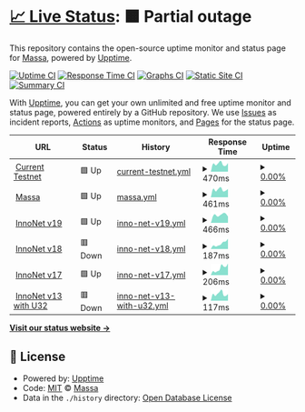 # [📈 Live Status](https://massalabs.github.io/website-status): <!--live status--> **🟧 Partial outage**

This repository contains the open-source uptime monitor and status page for [Massa](https://massa.net/), powered by [Upptime](https://github.com/upptime/upptime).

[![Uptime CI](https://github.com/massalabs/website-status/workflows/Uptime%20CI/badge.svg)](https://github.com/massalabs/website-status/actions?query=workflow%3A%22Uptime+CI%22)
[![Response Time CI](https://github.com/massalabs/website-status/workflows/Response%20Time%20CI/badge.svg)](https://github.com/massalabs/website-status/actions?query=workflow%3A%22Response+Time+CI%22)
[![Graphs CI](https://github.com/massalabs/website-status/workflows/Graphs%20CI/badge.svg)](https://github.com/massalabs/website-status/actions?query=workflow%3A%22Graphs+CI%22)
[![Static Site CI](https://github.com/massalabs/website-status/workflows/Static%20Site%20CI/badge.svg)](https://github.com/massalabs/website-status/actions?query=workflow%3A%22Static+Site+CI%22)
[![Summary CI](https://github.com/massalabs/website-status/workflows/Summary%20CI/badge.svg)](https://github.com/massalabs/website-status/actions?query=workflow%3A%22Summary+CI%22)

With [Upptime](https://upptime.js.org), you can get your own unlimited and free uptime monitor and status page, powered entirely by a GitHub repository. We use [Issues](https://github.com/massalabs/website-status/issues) as incident reports, [Actions](https://github.com/massalabs/website-status/actions) as uptime monitors, and [Pages](https://massalabs.github.io/website-status) for the status page.

<!--start: status pages-->
<!-- This summary is generated by Upptime (https://github.com/upptime/upptime) -->
<!-- Do not edit this manually, your changes will be overwritten -->
<!-- prettier-ignore -->
| URL | Status | History | Response Time | Uptime |
| --- | ------ | ------- | ------------- | ------ |
| <img alt="" src="https://favicons.githubusercontent.com/test.massa.net" height="13"> [Current Testnet](https://test.massa.net/api/v2) | 🟩 Up | [current-testnet.yml](https://github.com/massalabs/website-status/commits/HEAD/history/current-testnet.yml) | <details><summary><img alt="Response time graph" src="./graphs/current-testnet/response-time-week.png" height="20"> 470ms</summary><br><a href="https://massalabs.github.io/website-status/history/current-testnet"><img alt="Response time 506" src="https://img.shields.io/endpoint?url=https%3A%2F%2Fraw.githubusercontent.com%2Fmassalabs%2Fwebsite-status%2FHEAD%2Fapi%2Fcurrent-testnet%2Fresponse-time.json"></a><br><a href="https://massalabs.github.io/website-status/history/current-testnet"><img alt="24-hour response time 512" src="https://img.shields.io/endpoint?url=https%3A%2F%2Fraw.githubusercontent.com%2Fmassalabs%2Fwebsite-status%2FHEAD%2Fapi%2Fcurrent-testnet%2Fresponse-time-day.json"></a><br><a href="https://massalabs.github.io/website-status/history/current-testnet"><img alt="7-day response time 470" src="https://img.shields.io/endpoint?url=https%3A%2F%2Fraw.githubusercontent.com%2Fmassalabs%2Fwebsite-status%2FHEAD%2Fapi%2Fcurrent-testnet%2Fresponse-time-week.json"></a><br><a href="https://massalabs.github.io/website-status/history/current-testnet"><img alt="30-day response time 523" src="https://img.shields.io/endpoint?url=https%3A%2F%2Fraw.githubusercontent.com%2Fmassalabs%2Fwebsite-status%2FHEAD%2Fapi%2Fcurrent-testnet%2Fresponse-time-month.json"></a><br><a href="https://massalabs.github.io/website-status/history/current-testnet"><img alt="1-year response time 506" src="https://img.shields.io/endpoint?url=https%3A%2F%2Fraw.githubusercontent.com%2Fmassalabs%2Fwebsite-status%2FHEAD%2Fapi%2Fcurrent-testnet%2Fresponse-time-year.json"></a></details> | <details><summary><a href="https://massalabs.github.io/website-status/history/current-testnet">0.00%</a></summary><a href="https://massalabs.github.io/website-status/history/current-testnet"><img alt="All-time uptime 6.13%" src="https://img.shields.io/endpoint?url=https%3A%2F%2Fraw.githubusercontent.com%2Fmassalabs%2Fwebsite-status%2FHEAD%2Fapi%2Fcurrent-testnet%2Fuptime.json"></a><br><a href="https://massalabs.github.io/website-status/history/current-testnet"><img alt="24-hour uptime 0.00%" src="https://img.shields.io/endpoint?url=https%3A%2F%2Fraw.githubusercontent.com%2Fmassalabs%2Fwebsite-status%2FHEAD%2Fapi%2Fcurrent-testnet%2Fuptime-day.json"></a><br><a href="https://massalabs.github.io/website-status/history/current-testnet"><img alt="7-day uptime 0.00%" src="https://img.shields.io/endpoint?url=https%3A%2F%2Fraw.githubusercontent.com%2Fmassalabs%2Fwebsite-status%2FHEAD%2Fapi%2Fcurrent-testnet%2Fuptime-week.json"></a><br><a href="https://massalabs.github.io/website-status/history/current-testnet"><img alt="30-day uptime 0.00%" src="https://img.shields.io/endpoint?url=https%3A%2F%2Fraw.githubusercontent.com%2Fmassalabs%2Fwebsite-status%2FHEAD%2Fapi%2Fcurrent-testnet%2Fuptime-month.json"></a><br><a href="https://massalabs.github.io/website-status/history/current-testnet"><img alt="1-year uptime 6.13%" src="https://img.shields.io/endpoint?url=https%3A%2F%2Fraw.githubusercontent.com%2Fmassalabs%2Fwebsite-status%2FHEAD%2Fapi%2Fcurrent-testnet%2Fuptime-year.json"></a></details>
| <img alt="" src="https://favicons.githubusercontent.com/massa.net" height="13"> [Massa](https://massa.net/) | 🟩 Up | [massa.yml](https://github.com/massalabs/website-status/commits/HEAD/history/massa.yml) | <details><summary><img alt="Response time graph" src="./graphs/massa/response-time-week.png" height="20"> 461ms</summary><br><a href="https://massalabs.github.io/website-status/history/massa"><img alt="Response time 503" src="https://img.shields.io/endpoint?url=https%3A%2F%2Fraw.githubusercontent.com%2Fmassalabs%2Fwebsite-status%2FHEAD%2Fapi%2Fmassa%2Fresponse-time.json"></a><br><a href="https://massalabs.github.io/website-status/history/massa"><img alt="24-hour response time 498" src="https://img.shields.io/endpoint?url=https%3A%2F%2Fraw.githubusercontent.com%2Fmassalabs%2Fwebsite-status%2FHEAD%2Fapi%2Fmassa%2Fresponse-time-day.json"></a><br><a href="https://massalabs.github.io/website-status/history/massa"><img alt="7-day response time 461" src="https://img.shields.io/endpoint?url=https%3A%2F%2Fraw.githubusercontent.com%2Fmassalabs%2Fwebsite-status%2FHEAD%2Fapi%2Fmassa%2Fresponse-time-week.json"></a><br><a href="https://massalabs.github.io/website-status/history/massa"><img alt="30-day response time 524" src="https://img.shields.io/endpoint?url=https%3A%2F%2Fraw.githubusercontent.com%2Fmassalabs%2Fwebsite-status%2FHEAD%2Fapi%2Fmassa%2Fresponse-time-month.json"></a><br><a href="https://massalabs.github.io/website-status/history/massa"><img alt="1-year response time 503" src="https://img.shields.io/endpoint?url=https%3A%2F%2Fraw.githubusercontent.com%2Fmassalabs%2Fwebsite-status%2FHEAD%2Fapi%2Fmassa%2Fresponse-time-year.json"></a></details> | <details><summary><a href="https://massalabs.github.io/website-status/history/massa">0.00%</a></summary><a href="https://massalabs.github.io/website-status/history/massa"><img alt="All-time uptime 16.80%" src="https://img.shields.io/endpoint?url=https%3A%2F%2Fraw.githubusercontent.com%2Fmassalabs%2Fwebsite-status%2FHEAD%2Fapi%2Fmassa%2Fuptime.json"></a><br><a href="https://massalabs.github.io/website-status/history/massa"><img alt="24-hour uptime 0.00%" src="https://img.shields.io/endpoint?url=https%3A%2F%2Fraw.githubusercontent.com%2Fmassalabs%2Fwebsite-status%2FHEAD%2Fapi%2Fmassa%2Fuptime-day.json"></a><br><a href="https://massalabs.github.io/website-status/history/massa"><img alt="7-day uptime 0.00%" src="https://img.shields.io/endpoint?url=https%3A%2F%2Fraw.githubusercontent.com%2Fmassalabs%2Fwebsite-status%2FHEAD%2Fapi%2Fmassa%2Fuptime-week.json"></a><br><a href="https://massalabs.github.io/website-status/history/massa"><img alt="30-day uptime 0.00%" src="https://img.shields.io/endpoint?url=https%3A%2F%2Fraw.githubusercontent.com%2Fmassalabs%2Fwebsite-status%2FHEAD%2Fapi%2Fmassa%2Fuptime-month.json"></a><br><a href="https://massalabs.github.io/website-status/history/massa"><img alt="1-year uptime 16.80%" src="https://img.shields.io/endpoint?url=https%3A%2F%2Fraw.githubusercontent.com%2Fmassalabs%2Fwebsite-status%2FHEAD%2Fapi%2Fmassa%2Fuptime-year.json"></a></details>
| <img alt="" src="https://favicons.githubusercontent.com/inno.massa.net" height="13"> [InnoNet v19](https://inno.massa.net/test19) | 🟩 Up | [inno-net-v19.yml](https://github.com/massalabs/website-status/commits/HEAD/history/inno-net-v19.yml) | <details><summary><img alt="Response time graph" src="./graphs/inno-net-v19/response-time-week.png" height="20"> 466ms</summary><br><a href="https://massalabs.github.io/website-status/history/inno-net-v19"><img alt="Response time 511" src="https://img.shields.io/endpoint?url=https%3A%2F%2Fraw.githubusercontent.com%2Fmassalabs%2Fwebsite-status%2FHEAD%2Fapi%2Finno-net-v19%2Fresponse-time.json"></a><br><a href="https://massalabs.github.io/website-status/history/inno-net-v19"><img alt="24-hour response time 413" src="https://img.shields.io/endpoint?url=https%3A%2F%2Fraw.githubusercontent.com%2Fmassalabs%2Fwebsite-status%2FHEAD%2Fapi%2Finno-net-v19%2Fresponse-time-day.json"></a><br><a href="https://massalabs.github.io/website-status/history/inno-net-v19"><img alt="7-day response time 466" src="https://img.shields.io/endpoint?url=https%3A%2F%2Fraw.githubusercontent.com%2Fmassalabs%2Fwebsite-status%2FHEAD%2Fapi%2Finno-net-v19%2Fresponse-time-week.json"></a><br><a href="https://massalabs.github.io/website-status/history/inno-net-v19"><img alt="30-day response time 511" src="https://img.shields.io/endpoint?url=https%3A%2F%2Fraw.githubusercontent.com%2Fmassalabs%2Fwebsite-status%2FHEAD%2Fapi%2Finno-net-v19%2Fresponse-time-month.json"></a><br><a href="https://massalabs.github.io/website-status/history/inno-net-v19"><img alt="1-year response time 511" src="https://img.shields.io/endpoint?url=https%3A%2F%2Fraw.githubusercontent.com%2Fmassalabs%2Fwebsite-status%2FHEAD%2Fapi%2Finno-net-v19%2Fresponse-time-year.json"></a></details> | <details><summary><a href="https://massalabs.github.io/website-status/history/inno-net-v19">0.00%</a></summary><a href="https://massalabs.github.io/website-status/history/inno-net-v19"><img alt="All-time uptime 0.00%" src="https://img.shields.io/endpoint?url=https%3A%2F%2Fraw.githubusercontent.com%2Fmassalabs%2Fwebsite-status%2FHEAD%2Fapi%2Finno-net-v19%2Fuptime.json"></a><br><a href="https://massalabs.github.io/website-status/history/inno-net-v19"><img alt="24-hour uptime 0.00%" src="https://img.shields.io/endpoint?url=https%3A%2F%2Fraw.githubusercontent.com%2Fmassalabs%2Fwebsite-status%2FHEAD%2Fapi%2Finno-net-v19%2Fuptime-day.json"></a><br><a href="https://massalabs.github.io/website-status/history/inno-net-v19"><img alt="7-day uptime 0.00%" src="https://img.shields.io/endpoint?url=https%3A%2F%2Fraw.githubusercontent.com%2Fmassalabs%2Fwebsite-status%2FHEAD%2Fapi%2Finno-net-v19%2Fuptime-week.json"></a><br><a href="https://massalabs.github.io/website-status/history/inno-net-v19"><img alt="30-day uptime 0.00%" src="https://img.shields.io/endpoint?url=https%3A%2F%2Fraw.githubusercontent.com%2Fmassalabs%2Fwebsite-status%2FHEAD%2Fapi%2Finno-net-v19%2Fuptime-month.json"></a><br><a href="https://massalabs.github.io/website-status/history/inno-net-v19"><img alt="1-year uptime 0.00%" src="https://img.shields.io/endpoint?url=https%3A%2F%2Fraw.githubusercontent.com%2Fmassalabs%2Fwebsite-status%2FHEAD%2Fapi%2Finno-net-v19%2Fuptime-year.json"></a></details>
| <img alt="" src="https://favicons.githubusercontent.com/inno.massa.net" height="13"> [InnoNet v18](https://inno.massa.net/test18) | 🟥 Down | [inno-net-v18.yml](https://github.com/massalabs/website-status/commits/HEAD/history/inno-net-v18.yml) | <details><summary><img alt="Response time graph" src="./graphs/inno-net-v18/response-time-week.png" height="20"> 187ms</summary><br><a href="https://massalabs.github.io/website-status/history/inno-net-v18"><img alt="Response time 378" src="https://img.shields.io/endpoint?url=https%3A%2F%2Fraw.githubusercontent.com%2Fmassalabs%2Fwebsite-status%2FHEAD%2Fapi%2Finno-net-v18%2Fresponse-time.json"></a><br><a href="https://massalabs.github.io/website-status/history/inno-net-v18"><img alt="24-hour response time 351" src="https://img.shields.io/endpoint?url=https%3A%2F%2Fraw.githubusercontent.com%2Fmassalabs%2Fwebsite-status%2FHEAD%2Fapi%2Finno-net-v18%2Fresponse-time-day.json"></a><br><a href="https://massalabs.github.io/website-status/history/inno-net-v18"><img alt="7-day response time 187" src="https://img.shields.io/endpoint?url=https%3A%2F%2Fraw.githubusercontent.com%2Fmassalabs%2Fwebsite-status%2FHEAD%2Fapi%2Finno-net-v18%2Fresponse-time-week.json"></a><br><a href="https://massalabs.github.io/website-status/history/inno-net-v18"><img alt="30-day response time 366" src="https://img.shields.io/endpoint?url=https%3A%2F%2Fraw.githubusercontent.com%2Fmassalabs%2Fwebsite-status%2FHEAD%2Fapi%2Finno-net-v18%2Fresponse-time-month.json"></a><br><a href="https://massalabs.github.io/website-status/history/inno-net-v18"><img alt="1-year response time 378" src="https://img.shields.io/endpoint?url=https%3A%2F%2Fraw.githubusercontent.com%2Fmassalabs%2Fwebsite-status%2FHEAD%2Fapi%2Finno-net-v18%2Fresponse-time-year.json"></a></details> | <details><summary><a href="https://massalabs.github.io/website-status/history/inno-net-v18">0.00%</a></summary><a href="https://massalabs.github.io/website-status/history/inno-net-v18"><img alt="All-time uptime 18.03%" src="https://img.shields.io/endpoint?url=https%3A%2F%2Fraw.githubusercontent.com%2Fmassalabs%2Fwebsite-status%2FHEAD%2Fapi%2Finno-net-v18%2Fuptime.json"></a><br><a href="https://massalabs.github.io/website-status/history/inno-net-v18"><img alt="24-hour uptime 0.00%" src="https://img.shields.io/endpoint?url=https%3A%2F%2Fraw.githubusercontent.com%2Fmassalabs%2Fwebsite-status%2FHEAD%2Fapi%2Finno-net-v18%2Fuptime-day.json"></a><br><a href="https://massalabs.github.io/website-status/history/inno-net-v18"><img alt="7-day uptime 0.00%" src="https://img.shields.io/endpoint?url=https%3A%2F%2Fraw.githubusercontent.com%2Fmassalabs%2Fwebsite-status%2FHEAD%2Fapi%2Finno-net-v18%2Fuptime-week.json"></a><br><a href="https://massalabs.github.io/website-status/history/inno-net-v18"><img alt="30-day uptime 10.97%" src="https://img.shields.io/endpoint?url=https%3A%2F%2Fraw.githubusercontent.com%2Fmassalabs%2Fwebsite-status%2FHEAD%2Fapi%2Finno-net-v18%2Fuptime-month.json"></a><br><a href="https://massalabs.github.io/website-status/history/inno-net-v18"><img alt="1-year uptime 18.03%" src="https://img.shields.io/endpoint?url=https%3A%2F%2Fraw.githubusercontent.com%2Fmassalabs%2Fwebsite-status%2FHEAD%2Fapi%2Finno-net-v18%2Fuptime-year.json"></a></details>
| <img alt="" src="https://favicons.githubusercontent.com/inno.massa.net" height="13"> [InnoNet v17](https://inno.massa.net/test17) | 🟩 Up | [inno-net-v17.yml](https://github.com/massalabs/website-status/commits/HEAD/history/inno-net-v17.yml) | <details><summary><img alt="Response time graph" src="./graphs/inno-net-v17/response-time-week.png" height="20"> 206ms</summary><br><a href="https://massalabs.github.io/website-status/history/inno-net-v17"><img alt="Response time 235" src="https://img.shields.io/endpoint?url=https%3A%2F%2Fraw.githubusercontent.com%2Fmassalabs%2Fwebsite-status%2FHEAD%2Fapi%2Finno-net-v17%2Fresponse-time.json"></a><br><a href="https://massalabs.github.io/website-status/history/inno-net-v17"><img alt="24-hour response time 350" src="https://img.shields.io/endpoint?url=https%3A%2F%2Fraw.githubusercontent.com%2Fmassalabs%2Fwebsite-status%2FHEAD%2Fapi%2Finno-net-v17%2Fresponse-time-day.json"></a><br><a href="https://massalabs.github.io/website-status/history/inno-net-v17"><img alt="7-day response time 206" src="https://img.shields.io/endpoint?url=https%3A%2F%2Fraw.githubusercontent.com%2Fmassalabs%2Fwebsite-status%2FHEAD%2Fapi%2Finno-net-v17%2Fresponse-time-week.json"></a><br><a href="https://massalabs.github.io/website-status/history/inno-net-v17"><img alt="30-day response time 144" src="https://img.shields.io/endpoint?url=https%3A%2F%2Fraw.githubusercontent.com%2Fmassalabs%2Fwebsite-status%2FHEAD%2Fapi%2Finno-net-v17%2Fresponse-time-month.json"></a><br><a href="https://massalabs.github.io/website-status/history/inno-net-v17"><img alt="1-year response time 235" src="https://img.shields.io/endpoint?url=https%3A%2F%2Fraw.githubusercontent.com%2Fmassalabs%2Fwebsite-status%2FHEAD%2Fapi%2Finno-net-v17%2Fresponse-time-year.json"></a></details> | <details><summary><a href="https://massalabs.github.io/website-status/history/inno-net-v17">0.00%</a></summary><a href="https://massalabs.github.io/website-status/history/inno-net-v17"><img alt="All-time uptime 40.78%" src="https://img.shields.io/endpoint?url=https%3A%2F%2Fraw.githubusercontent.com%2Fmassalabs%2Fwebsite-status%2FHEAD%2Fapi%2Finno-net-v17%2Fuptime.json"></a><br><a href="https://massalabs.github.io/website-status/history/inno-net-v17"><img alt="24-hour uptime 0.00%" src="https://img.shields.io/endpoint?url=https%3A%2F%2Fraw.githubusercontent.com%2Fmassalabs%2Fwebsite-status%2FHEAD%2Fapi%2Finno-net-v17%2Fuptime-day.json"></a><br><a href="https://massalabs.github.io/website-status/history/inno-net-v17"><img alt="7-day uptime 0.00%" src="https://img.shields.io/endpoint?url=https%3A%2F%2Fraw.githubusercontent.com%2Fmassalabs%2Fwebsite-status%2FHEAD%2Fapi%2Finno-net-v17%2Fuptime-week.json"></a><br><a href="https://massalabs.github.io/website-status/history/inno-net-v17"><img alt="30-day uptime 10.97%" src="https://img.shields.io/endpoint?url=https%3A%2F%2Fraw.githubusercontent.com%2Fmassalabs%2Fwebsite-status%2FHEAD%2Fapi%2Finno-net-v17%2Fuptime-month.json"></a><br><a href="https://massalabs.github.io/website-status/history/inno-net-v17"><img alt="1-year uptime 40.78%" src="https://img.shields.io/endpoint?url=https%3A%2F%2Fraw.githubusercontent.com%2Fmassalabs%2Fwebsite-status%2FHEAD%2Fapi%2Finno-net-v17%2Fuptime-year.json"></a></details>
| <img alt="" src="https://favicons.githubusercontent.com/inno.massa.net" height="13"> [InnoNet v13 with U32](https://inno.massa.net/test13) | 🟥 Down | [inno-net-v13-with-u32.yml](https://github.com/massalabs/website-status/commits/HEAD/history/inno-net-v13-with-u32.yml) | <details><summary><img alt="Response time graph" src="./graphs/inno-net-v13-with-u32/response-time-week.png" height="20"> 117ms</summary><br><a href="https://massalabs.github.io/website-status/history/inno-net-v13-with-u32"><img alt="Response time 117" src="https://img.shields.io/endpoint?url=https%3A%2F%2Fraw.githubusercontent.com%2Fmassalabs%2Fwebsite-status%2FHEAD%2Fapi%2Finno-net-v13-with-u32%2Fresponse-time.json"></a><br><a href="https://massalabs.github.io/website-status/history/inno-net-v13-with-u32"><img alt="24-hour response time 114" src="https://img.shields.io/endpoint?url=https%3A%2F%2Fraw.githubusercontent.com%2Fmassalabs%2Fwebsite-status%2FHEAD%2Fapi%2Finno-net-v13-with-u32%2Fresponse-time-day.json"></a><br><a href="https://massalabs.github.io/website-status/history/inno-net-v13-with-u32"><img alt="7-day response time 117" src="https://img.shields.io/endpoint?url=https%3A%2F%2Fraw.githubusercontent.com%2Fmassalabs%2Fwebsite-status%2FHEAD%2Fapi%2Finno-net-v13-with-u32%2Fresponse-time-week.json"></a><br><a href="https://massalabs.github.io/website-status/history/inno-net-v13-with-u32"><img alt="30-day response time 123" src="https://img.shields.io/endpoint?url=https%3A%2F%2Fraw.githubusercontent.com%2Fmassalabs%2Fwebsite-status%2FHEAD%2Fapi%2Finno-net-v13-with-u32%2Fresponse-time-month.json"></a><br><a href="https://massalabs.github.io/website-status/history/inno-net-v13-with-u32"><img alt="1-year response time 117" src="https://img.shields.io/endpoint?url=https%3A%2F%2Fraw.githubusercontent.com%2Fmassalabs%2Fwebsite-status%2FHEAD%2Fapi%2Finno-net-v13-with-u32%2Fresponse-time-year.json"></a></details> | <details><summary><a href="https://massalabs.github.io/website-status/history/inno-net-v13-with-u32">0.00%</a></summary><a href="https://massalabs.github.io/website-status/history/inno-net-v13-with-u32"><img alt="All-time uptime 40.86%" src="https://img.shields.io/endpoint?url=https%3A%2F%2Fraw.githubusercontent.com%2Fmassalabs%2Fwebsite-status%2FHEAD%2Fapi%2Finno-net-v13-with-u32%2Fuptime.json"></a><br><a href="https://massalabs.github.io/website-status/history/inno-net-v13-with-u32"><img alt="24-hour uptime 0.00%" src="https://img.shields.io/endpoint?url=https%3A%2F%2Fraw.githubusercontent.com%2Fmassalabs%2Fwebsite-status%2FHEAD%2Fapi%2Finno-net-v13-with-u32%2Fuptime-day.json"></a><br><a href="https://massalabs.github.io/website-status/history/inno-net-v13-with-u32"><img alt="7-day uptime 0.00%" src="https://img.shields.io/endpoint?url=https%3A%2F%2Fraw.githubusercontent.com%2Fmassalabs%2Fwebsite-status%2FHEAD%2Fapi%2Finno-net-v13-with-u32%2Fuptime-week.json"></a><br><a href="https://massalabs.github.io/website-status/history/inno-net-v13-with-u32"><img alt="30-day uptime 10.97%" src="https://img.shields.io/endpoint?url=https%3A%2F%2Fraw.githubusercontent.com%2Fmassalabs%2Fwebsite-status%2FHEAD%2Fapi%2Finno-net-v13-with-u32%2Fuptime-month.json"></a><br><a href="https://massalabs.github.io/website-status/history/inno-net-v13-with-u32"><img alt="1-year uptime 40.86%" src="https://img.shields.io/endpoint?url=https%3A%2F%2Fraw.githubusercontent.com%2Fmassalabs%2Fwebsite-status%2FHEAD%2Fapi%2Finno-net-v13-with-u32%2Fuptime-year.json"></a></details>

<!--end: status pages-->

[**Visit our status website →**](https://massalabs.github.io/website-status)

## 📄 License

- Powered by: [Upptime](https://github.com/upptime/upptime)
- Code: [MIT](./LICENSE) © [Massa](https://massa.net/)
- Data in the `./history` directory: [Open Database License](https://opendatacommons.org/licenses/odbl/1-0/)
